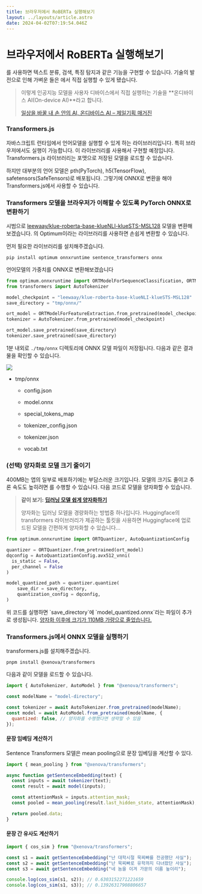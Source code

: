 ```yaml
---
title: 브라우저에서 RoBERTa 실행해보기
layout: ../layouts/article.astro
date: 2024-04-02T07:19:54.046Z
---
```


# 브라우저에서 RoBERTa 실행해보기

[](RoBERTa)를 사용하면 텍스트 분류, 검색, 특징 탐지과 같은 기능을 구현할 수 있습니다. 기술의 발전으로 인해 가벼운 [](언어모델)들은 [](브라우저)에서 직접 실행할 수 있게 됐습니다.

> 이렇게 인공지능 모델을 사용자 디바이스에서 직접 실행하는 기술을 **온디바이스 AI(On-device AI)**라고 합니다.
>
> [일상을 바꿀 내 손 안의 AI, 온디바이스 AI – 제일기획 매거진](https://magazine.cheil.com/54980)

### Transformers.js

자바스크립트 런타임에서 [](Transformer) 언어모델을 실행할 수 있게 하는 라이브러리입니다. 특히 브라우저에서도 실행이 가능합니다. 이 라이브러리를 사용해서 구현할 예정입니다. Transformers.js 라이브러리는 [](ONNX) 포맷으로 저장된 모델을 로드할 수 있습니다.

하지만 대부분의 언어 모델은 pth(PyTorch), h5(TensorFlow), safetensors(SafeTensors)로 배포됩니다. 그렇기에 ONNX로 변환을 해야 Transformers.js에서 사용할 수 있습니다.

### Transformers 모델을 브라우저가 이해할 수 있도록 PyTorch ONNX로 변환하기

시범으로 [leewaay/klue-roberta-base-klueNLI-klueSTS-MSL128](https://huggingface.co/leewaay/klue-roberta-base-klueNLI-klueSTS-MSL128) 모델을 변환해보겠습니다. [](Huggingface)의 Optimum이라는 라이브러리를 사용하면 손쉽게 변환할 수 있습니다.

먼저 필요한 라이브러리를 설치해주겠습니다.

```prompt
pip install optimum onnxruntime sentence_transformers onnx
```

언어모델의 가중치를 ONNX로 변환해보겠습니다

```python
from optimum.onnxruntime import ORTModelForSequenceClassification, ORTModelForFeatureExtraction
from transformers import AutoTokenizer

model_checkpoint = "leewaay/klue-roberta-base-klueNLI-klueSTS-MSL128"
save_directory = "tmp/onnx/"

ort_model = ORTModelForFeatureExtraction.from_pretrained(model_checkpoint, export=True)
tokenizer = AutoTokenizer.from_pretrained(model_checkpoint)

ort_model.save_pretrained(save_directory)
tokenizer.save_pretrained(save_directory)
```

1분 내외로 `./tmp/onnx` 디렉토리에 ONNX 모델 파일이 저장됩니다. 다음과 같은 결과물을 확인할 수 있습니다.

![](../images/826cd39a-0b98-4310-b924-3e4553bcb29f.png)

- tmp/onnx

  - config.json

  - model.onnx

  - special_tokens_map

  - tokenizer_config.json

  - tokenizer.json

  - vocab.txt

### (선택) 양자화로 모델 크기 줄이기

400MB는 앱의 일부로 배포하기에는 부담스러운 크기입니다. 모델의 크기도 줄이고 추론 속도도 높히려면 [](양자화)를 수행할 수 있습니다. 다음 코드로 모델을 양자화할 수 있습니다.

> **같이 보기:** [**딥러닝 모델 쉽게 양자화하기**](easy-quantization)
>
> 양자화는 딥러닝 모델을 경량화하는 방법중 하나입니다. Huggingface의 transformers 라이브러리가 제공하는 툴킷을 사용하면 Huggingface에 업로드된 모델을 간편하게 양자화할 수 있습니다...

```python
from optimum.onnxruntime import ORTQuantizer, AutoQuantizationConfig

quantizer = ORTQuantizer.from_pretrained(ort_model)
dqconfig = AutoQuantizationConfig.avx512_vnni(
  is_static = False,
  per_channel = False
)

model_quantized_path = quantizer.quantize(
    save_dir = save_directory,
    quantization_config = dqconfig,
)
```

위 코드를 실행하면 \`save_directory\`에 \`model_quantized.onnx\`라는 파일이 추가로 생성됩니다. <u>양자화 이후에 크기가 110MB 가량으로 줄었습니다.</u>

### Transformers.js에서 ONNX 모델을 실행하기

transformers.js를 설치해주겠습니다.

```prompt
pnpm install @xenova/transformers
```

다음과 같이 모델을 로드할 수 있습니다.

```javascript
import { AutoTokenizer, AutoModel } from "@xenova/transformers";

const modelName = "model-directory";

const tokenizer = await AutoTokenizer.from_pretrained(modelName);
const model = await AutoModel.from_pretrained(modelName, {
  quantized: false, // 양자화를 수행했다면 생략할 수 있음
});
```

#### 문장 임베딩 계산하기

Sentence Transformers 모델은 mean pooling으로 문장 임베딩을 계산할 수 있다.

```javascript
import { mean_pooling } from "@xenova/transformers";

async function getSentenceEmbedding(text) {
  const inputs = await tokenizer(text);
  const result = await model(inputs);

  const attentionMask = inputs.attention_mask;
  const pooled = mean_pooling(result.last_hidden_state, attentionMask);

  return pooled.data;
}
```

#### 문장 간 유사도 계산하기

```javascript
import { cos_sim } from "@xenova/transformers";

const s1 = await getSentenceEmbedding("난 대학시절 묵찌빠를 전공했단 사실");
const s2 = await getSentenceEmbedding("난 묵찌빠로 유학까지 다녀왔단 사실");
const s3 = await getSentenceEmbedding("네 놈을 이겨 가문의 이름 높이리");

console.log(cos_sim(s1, s2)); // 0.6303152271221659
console.log(cos_sim(s1, s3)); // 0.13926317908806657
```
